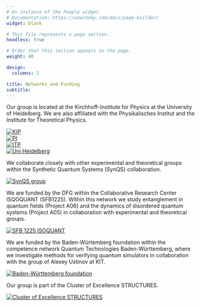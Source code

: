 ```yaml
---
# An instance of the People widget.
# Documentation: https://wowchemy.com/docs/page-builder/
widget: blank

# This file represents a page section.
headless: true

# Order that this section appears on the page.
weight: 40

design:
  columns: 2

title: Networks and Funding
subtitle:
---
```

Our group is located at the Kirchhoff-Institute for Physics at the University of Heidelberg. We are also affiliated with the Physikalisches Institut and the Institute for Theoretical Physics.

<div class="img-row">
  <div class="img-column3">
    <a href="https://www.kip.uni-heidelberg.de/">
      <img src="/logos/kip.jpg" alt="KIP">
    </a>
    </div>
  
  <div class="img-column3">
    <a href="https://www.physi.uni-heidelberg.de/">
      <img src="/logos/pi.jpg" alt="PI">
    </a>
  </div>
  
  <div class="img-column3">
    <a href="https://www.thphys.uni-heidelberg.de/">
      <img src="/logos/itp.gif" alt="ITP">
    </a>
  </div>
  
  <div class="img-column3">
    <a href="https://www.uni-heidelberg.de/">
      <img src="/logos/uni_hd.jpg" alt="Uni Heidelberg">
    </a>
  </div>
 </div>


We collaborate closely with other experimental and theoretical groups within the Synthetic Quantum Systems (SynQS) collaboration.

<div class="img-row">
  <div class="img-column3">
    <a href="https://synqs.org">
      <img src="/logos/synqs.png" alt="SynQS group">
    </a>
  </div>
</div>
  
We are funded by the DFG within the Collaborative Research Center ISQOQUANT (SFB1225). Within this network we study entanglement in quantum fields (Project A06) and the dynamics of disordered quantum systems (Project A05) in collaboration with experimental and theoretical groups.

<div class="img-row">
  <div class="img-column3">
    <a href="https://www.isoquant-heidelberg.de/">
      <img src="/logos/isoquant.jpg" alt="SFB 1225 ISOQUANT">
    </a>
  </div>
</div>
  
We are funded by the Baden-Würtemberg foundation within the competence network Quantum Technologies Baden-Württemberg, where we investigate methods for verifying quantum simulators in collaboration with the group of Alexey Ustinov at KIT.

<div class="img-row">
  <div class="img-column3">
    <a href="hhttps://www.bwstiftung.de/de/programm/quantentechnologie/">
      <img src="/logos/bw_stiftung.png" alt="Baden-Württemberg foundation">
    </a>
  </div>
</div>

Our group is part of the Cluster of Excellence STRUCTURES.

<div class="img-row">
  <div class="img-column3">
    <a href="https://www.structures.uni-heidelberg.de/">
      <img src="/logos/structures1.png" alt="Cluster of Excellence STRUCTURES">
    </a>
  </div>
</div>


